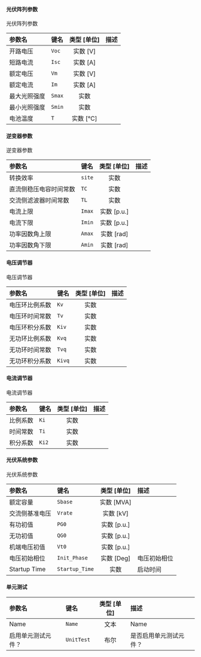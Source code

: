 <!--
DO NOT EDIT THIS FILE DIRECTLY.
This file is generated by tools/comp-docs.js.
All changes will be overwritten by regeneration.
-->

<slot class="model-parameters">

#### 光伏阵列参数

光伏阵列参数

| 参数名 | 键名 | 类型 [单位] | 描述 |
|:------ |:---- |:-----------:|:---- |
| 开路电压 | `Voc` | 实数 [V] |  |
| 短路电流 | `Isc` | 实数 [A] |  |
| 额定电压 | `Vm` | 实数 [V] |  |
| 额定电流 | `Im` | 实数 [A] |  |
| 最大光照强度 | `Smax` | 实数 |  |
| 最小光照强度 | `Smin` | 实数 |  |
| 电池温度 | `T` | 实数 [℃] |  |

#### 逆变器参数

逆变器参数

| 参数名 | 键名 | 类型 [单位] | 描述 |
|:------ |:---- |:-----------:|:---- |
| 转换效率 | `site` | 实数 |  |
| 直流侧稳压电容时间常数 | `TC` | 实数 |  |
| 交流侧滤波器时间常数 | `TL` | 实数 |  |
| 电流上限 | `Imax` | 实数 [p\.u\.] |  |
| 电流下限 | `Imin` | 实数 [p\.u\.] |  |
| 功率因数角上限 | `Amax` | 实数 [rad] |  |
| 功率因数角下限 | `Amin` | 实数 [rad] |  |

#### 电压调节器

电压调节器

| 参数名 | 键名 | 类型 [单位] | 描述 |
|:------ |:---- |:-----------:|:---- |
| 电压环比例系数 | `Kv` | 实数 |  |
| 电压环时间常数 | `Tv` | 实数 |  |
| 电压环积分系数 | `Kiv` | 实数 |  |
| 无功环比例系数 | `Kvq` | 实数 |  |
| 无功环时间常数 | `Tvq` | 实数 |  |
| 无功环积分系数 | `Kivq` | 实数 |  |

#### 电流调节器

电流调节器

| 参数名 | 键名 | 类型 [单位] | 描述 |
|:------ |:---- |:-----------:|:---- |
| 比例系数 | `Ki` | 实数 |  |
| 时间常数 | `Ti` | 实数 |  |
| 积分系数 | `Ki2` | 实数 |  |

#### 光伏系统参数

光伏系统参数

| 参数名 | 键名 | 类型 [单位] | 描述 |
|:------ |:---- |:-----------:|:---- |
| 额定容量 | `Sbase` | 实数 [MVA] |  |
| 交流侧基准电压 | `Vrate` | 实数 [kV] |  |
| 有功初值 | `PG0` | 实数 [p\.u\.] |  |
| 无功初值 | `QG0` | 实数 [p\.u\.] |  |
| 机端电压初值 | `Vt0` | 实数 [p\.u\.] |  |
| 电压初始相位 | `Init_Phase` | 实数 [Deg] | 电压初始相位 |
| Startup Time | `Startup_Time` | 实数 | 启动时间 |

#### 单元测试



| 参数名 | 键名 | 类型 [单位] | 描述 |
|:------ |:---- |:-----------:|:---- |
| Name | `Name` | 文本 | Name |
| 启用单元测试元件？ | `UnitTest` | 布尔 | 是否启用单元测试元件？ |


</slot>
